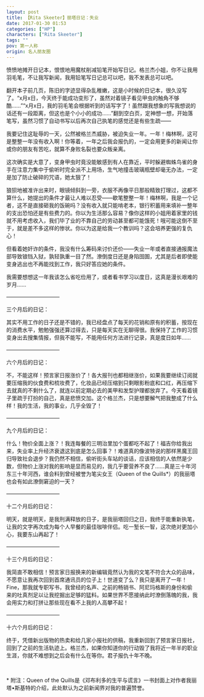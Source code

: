 ```yaml
---
layout: post
title: 【Rita Skeeter】丽塔日记：失业
date: 2017-01-30 01:53
categories: ["HP"]
characters: ["Rita Skeeter"]
tags: ""
pov: 第一人称
origin: 名人朋友圈
---
```


愤愤地摊开日记本，恨恨地用魔杖削减铅笔开始写日记。格兰杰小姐，你不让我用羽毛笔，不让我写新闻，我用铅笔写日记总可以吧，我不发表总可以吧。

翻开本子前几页，陈旧的字迹显得杂乱稚嫩，这是小时候的日记本，很久没写了。“x月x日，今天终于能成功变形了，虽然对着镜子看见甲虫的触角不够酷……”“x月x日，我的羽毛笔会根据听到的话写字了！虽然跟我想象的写我想说的话还有一段距离，但这也是个小小的成功……”翻到空白页，定神想一想，开始落笔写，虽然习惯了自动书写以后再次自己执笔的感觉还是有些生疏——

我要记住这耻辱的一天，公然被格兰杰威胁，被迫失业一年。一年！梅林啊，这可是整整一年没有收入啊！你等着，一年之后我会报仇的，一定会用更多的新闻让你或你的朋友有苦吃，就算不身败名裂也要众叛亲离。

这次确实是大意了，变身甲虫时竟没能敏感到有人在靠近，平时躲避蜘蛛鸟雀的身手在注意力集中于偷听时完全派不上用场，生气地撞击玻璃瓶壁却毫无办法，一定是加了防止破碎的咒语，她太狠了！

狼狈地被准许出来时，眼镜倾斜到一旁，衣服不再像平日那般精致打理过，这都不算什么，她提出的条件才最让人难以忍受——歇笔整整一年！梅林啊，我是一个记者，这不是直接砸我的饭碗吗？没有收入就只能啃老本，银行积蓄用来填补一整年的支出恐怕还是有些费力的。你以为生活那么容易？像你这样的小姐用着家里的钱就不用考虑收入，我们毕了业的不靠自己的劳动甚至都可能饿死！哦可能这倒不至于，就是差不多这样的惨状。你以为这是给我一个教训吗？这会培养更强的复仇心！

但看着她奸诈的条件，我没有什么筹码来讨价还价——失业一年或者直接通报魔法部导致锒铛入狱，孰轻孰重一目了然。潦倒度日还是身陷囹圄，尤其是后者即使能变身逃出也不再能找到工作，我只好答应她的条件。

我需要想想这一年我该怎么省吃俭用了，或者看书学习以度日，这真是漫长艰难的岁月……

——————————

三个月后的日记：

其实不用工作的日子还是不错的，我已经盘点了每天的花销和原有的积蓄，按现在的消费水平，勉勉强强还算过得去，只是每天实在无聊得很。我保持了工作的习惯变身出去搜集情报，但我不能写，不能用任何方法进行记录，真是度日如年……

——————————

六个月后的日记：

不，不能这样！预言家日报涨价了！各大报刊也都相继涨价，如果我要继续订阅就要压缩我的伙食费和梳妆费了，化妆品已经压缩到只剩眼影粉底和口红，再压缩下去就真的不剩什么了，就连以前定期必去的美甲和发型护理都放弃了。今天看着镜子里疏于打扮的自己，真是悲愤交加。这个格兰杰，只是想要解气把我整成了什么样！我的生活，我的事业，几乎全毁了！

——————————

九个月后的日记：

什么！物价全面上涨？！我连每餐的三明治里加个蛋都吃不起了！福吉你给我出来，失业率上升经济衰退这到底是怎么回事？！难道真的像波特说的那样黑魔王回归导致社会退步？我仍然不相信，偷听街头车站的谈话，应该相信的人依然是少数，但物价上涨对我的影响是显而易见的，我几乎要营养不良了……真是三十年河东三十年河西，谁会料到曾经被誉为笔尖女王（Queen of the Quills\*）的我丽塔也会有如此潦倒窘迫的一天？

——————————

十二个月后的日记：

明天，就是明天，是我刑满释放的日子，是我丽塔回归之日，我终于能重新执笔，让我的文字再次成为每个人早餐的最佳咖啡伴侣。吃一堑长一智，这次绝对更加小心，我要东山再起了！

——————————

十三个月后的日记：

我简直不敢相信！预言家日报换来的新编辑竟然认为我的文笔不符合大众的品味，不愿意让我再次回到首席通讯员的位子上！世道变了么？我只是离开了一年！Fine，那我就专职写书，我曾经的名声、之前的畅销书、阿尼玛格斯的身份和偷来的吐真剂足以让我挖掘出足够的猛料。如果世界不愿接纳此时潦倒落魄的我，我会用实力和打拼让那些现在看不上我的人高攀不起！

——————————

十六个月后的日记：

终于，凭借新出版物的热卖和给几家小报社的供稿，我重新回到了预言家日报社，回到了之前的生活轨迹上。格兰杰，如果你知道你的行动毁了我将近一年半的职业生涯，你就不难想到之后会有什么在等你。君子报仇十年不晚。

<br>

\* 附注：Queen of the Quills是《邓布利多的生平与谎言》一书封面上对作者我丽塔•斯基特的介绍，此处默认为之前新闻界对我的普遍赞誉。
